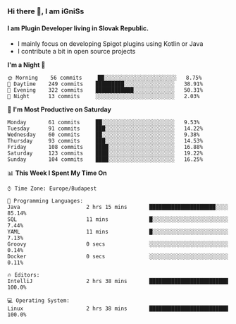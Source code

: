 ### Hi there 👋, I am iGniSs

#### I am Plugin Developer living in Slovak Republic.
- I mainly focus on developing Spigot plugins using Kotlin or Java
- I contribute a bit in open source projects

<!--START_SECTION:waka-->
**I'm a Night 🦉** 

```text
🌞 Morning    56 commits     ██░░░░░░░░░░░░░░░░░░░░░░░   8.75% 
🌆 Daytime    249 commits    █████████░░░░░░░░░░░░░░░░   38.91% 
🌃 Evening    322 commits    ████████████░░░░░░░░░░░░░   50.31% 
🌙 Night      13 commits     ░░░░░░░░░░░░░░░░░░░░░░░░░   2.03%

```
📅 **I'm Most Productive on Saturday** 

```text
Monday       61 commits     ██░░░░░░░░░░░░░░░░░░░░░░░   9.53% 
Tuesday      91 commits     ███░░░░░░░░░░░░░░░░░░░░░░   14.22% 
Wednesday    60 commits     ██░░░░░░░░░░░░░░░░░░░░░░░   9.38% 
Thursday     93 commits     ███░░░░░░░░░░░░░░░░░░░░░░   14.53% 
Friday       108 commits    ████░░░░░░░░░░░░░░░░░░░░░   16.88% 
Saturday     123 commits    ████░░░░░░░░░░░░░░░░░░░░░   19.22% 
Sunday       104 commits    ████░░░░░░░░░░░░░░░░░░░░░   16.25%

```


📊 **This Week I Spent My Time On** 

```text
⌚︎ Time Zone: Europe/Budapest

💬 Programming Languages: 
Java                     2 hrs 15 mins       █████████████████████░░░░   85.14% 
SQL                      11 mins             █░░░░░░░░░░░░░░░░░░░░░░░░   7.44% 
YAML                     11 mins             █░░░░░░░░░░░░░░░░░░░░░░░░   7.13% 
Groovy                   0 secs              ░░░░░░░░░░░░░░░░░░░░░░░░░   0.14% 
Docker                   0 secs              ░░░░░░░░░░░░░░░░░░░░░░░░░   0.11%

🔥 Editors: 
IntelliJ                 2 hrs 38 mins       █████████████████████████   100.0%

💻 Operating System: 
Linux                    2 hrs 38 mins       █████████████████████████   100.0%

```


<!--END_SECTION:waka-->